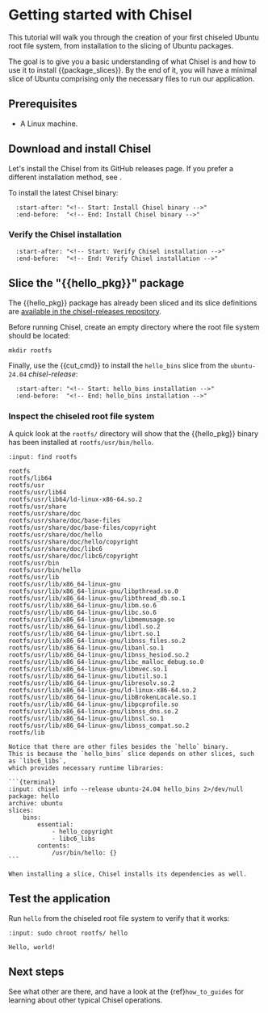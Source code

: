 # Getting started with Chisel

This tutorial will walk you through the creation of your first
chiseled Ubuntu root file system, from installation to the slicing of
Ubuntu packages.

The goal is to give you a basic understanding of what Chisel is and
how to use it to install {{package_slices}}. By the end of it,
you will have a minimal slice of Ubuntu comprising only the necessary
files to run our application.

## Prerequisites

- A Linux machine.

## Download and install Chisel

Let's install the Chisel from its GitHub releases page. If you prefer a
different installation method, see [](/how-to/install-chisel).

To install the latest Chisel binary:

```{include} /how-to/install-chisel.md
  :start-after: "<!-- Start: Install Chisel binary -->"
  :end-before:  "<!-- End: Install Chisel binary -->"
```

### Verify the Chisel installation

```{include} /how-to/install-chisel.md
  :start-after: "<!-- Start: Verify Chisel installation -->"
  :end-before:  "<!-- End: Verify Chisel installation -->"
```

## Slice the "{{hello_pkg}}" package

The {{hello_pkg}} package has already been sliced and its slice definitions are
[available in the chisel-releases
repository](https://github.com/canonical/chisel-releases/blob/ubuntu-24.04/slices/hello.yaml).

Before running Chisel, create an empty directory where the root file system should be
located:

```
mkdir rootfs
```

Finally, use the {{cut_cmd}} to install the `hello_bins` slice from the `ubuntu-24.04`
_chisel-release_:

```{include} /reference/cmd/cut.md
  :start-after: "<!-- Start: hello_bins installation -->"
  :end-before:  "<!-- End: hello_bins installation -->"
```

### Inspect the chiseled root file system

A quick look at the `rootfs/` directory will show that the {{hello_pkg}} binary
has been installed at `rootfs/usr/bin/hello`.

```{terminal}
:input: find rootfs

rootfs
rootfs/lib64
rootfs/usr
rootfs/usr/lib64
rootfs/usr/lib64/ld-linux-x86-64.so.2
rootfs/usr/share
rootfs/usr/share/doc
rootfs/usr/share/doc/base-files
rootfs/usr/share/doc/base-files/copyright
rootfs/usr/share/doc/hello
rootfs/usr/share/doc/hello/copyright
rootfs/usr/share/doc/libc6
rootfs/usr/share/doc/libc6/copyright
rootfs/usr/bin
rootfs/usr/bin/hello
rootfs/usr/lib
rootfs/usr/lib/x86_64-linux-gnu
rootfs/usr/lib/x86_64-linux-gnu/libpthread.so.0
rootfs/usr/lib/x86_64-linux-gnu/libthread_db.so.1
rootfs/usr/lib/x86_64-linux-gnu/libm.so.6
rootfs/usr/lib/x86_64-linux-gnu/libc.so.6
rootfs/usr/lib/x86_64-linux-gnu/libmemusage.so
rootfs/usr/lib/x86_64-linux-gnu/libdl.so.2
rootfs/usr/lib/x86_64-linux-gnu/librt.so.1
rootfs/usr/lib/x86_64-linux-gnu/libnss_files.so.2
rootfs/usr/lib/x86_64-linux-gnu/libanl.so.1
rootfs/usr/lib/x86_64-linux-gnu/libnss_hesiod.so.2
rootfs/usr/lib/x86_64-linux-gnu/libc_malloc_debug.so.0
rootfs/usr/lib/x86_64-linux-gnu/libmvec.so.1
rootfs/usr/lib/x86_64-linux-gnu/libutil.so.1
rootfs/usr/lib/x86_64-linux-gnu/libresolv.so.2
rootfs/usr/lib/x86_64-linux-gnu/ld-linux-x86-64.so.2
rootfs/usr/lib/x86_64-linux-gnu/libBrokenLocale.so.1
rootfs/usr/lib/x86_64-linux-gnu/libpcprofile.so
rootfs/usr/lib/x86_64-linux-gnu/libnss_dns.so.2
rootfs/usr/lib/x86_64-linux-gnu/libnsl.so.1
rootfs/usr/lib/x86_64-linux-gnu/libnss_compat.so.2
rootfs/lib
```

````{note}
Notice that there are other files besides the `hello` binary.
This is because the `hello_bins` slice depends on other slices, such as `libc6_libs`,
which provides necessary runtime libraries:

```{terminal}
:input: chisel info --release ubuntu-24.04 hello_bins 2>/dev/null
package: hello
archive: ubuntu
slices:
    bins:
        essential:
            - hello_copyright
            - libc6_libs
        contents:
            /usr/bin/hello: {}
```

When installing a slice, Chisel installs its dependencies as well.
````

## Test the application

Run `hello` from the chiseled root file system to verify that it works:

```{terminal}
:input: sudo chroot rootfs/ hello

Hello, world!
```

## Next steps


See what other [](/reference/cmd/index) are there, and have a look at
the {ref}`how_to_guides` for learning about other typical
Chisel operations.
